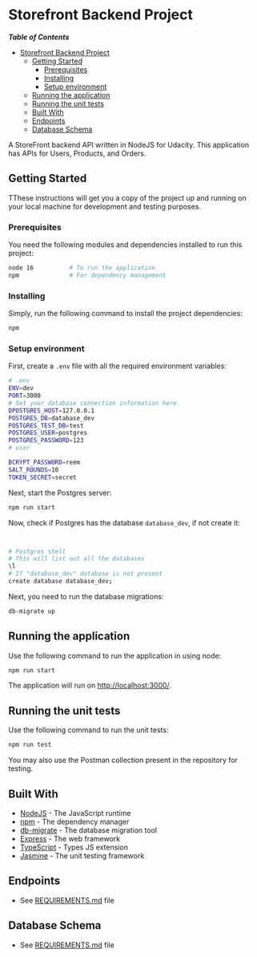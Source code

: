 # Storefront Backend Project
___Table of Contents___

- [Storefront Backend Project](#storefront-backend-project)
  - [Getting Started](#getting-started)
    - [Prerequisites](#prerequisites)
    - [Installing](#installing)
    - [Setup environment](#setup-environment)
  - [Running the application](#running-the-application)
  - [Running the unit tests](#running-the-unit-tests)
  - [Built With](#built-with)
  - [Endpoints](#endpoints)
  - [Database Schema](#database-schema)


A StoreFront backend API written in NodeJS for Udacity. This application has APIs for Users, Products, and Orders.
## Getting Started

TThese instructions will get you a copy of the project up and running on your local machine for development and testing
purposes.
### Prerequisites

You need the following modules and dependencies installed to run this project:

```bash
node 16          # To run the application
npm              # For dependency management
```
### Installing

Simply, run the following command to install the project dependencies:

```bash
npm
```
### Setup environment

First, create a `.env` file with all the required environment variables:

```bash
# .env
ENV=dev
PORT=3000
# Set your database connection information here
DPOSTGRES_HOST=127.0.0.1
POSTGRES_DB=database_dev
POSTGRES_TEST_DB=test
POSTGRES_USER=postgres
POSTGRES_PASSWORD=123
# user

BCRYPT_PASSWORD=reem
SALT_ROUNDS=10
TOKEN_SECRET=secret

```

Next, start the Postgres server:

```bash
npm run start
```

Now, check if Postgres has the database `database_dev`, if not create it:

```bash


# Postgres shell
# This will list out all the databases
\l
# If "database_dev" database is not present
create database database_dev; 
```

Next, you need to run the database migrations:

```bash
db-migrate up
```
## Running the application

Use the following command to run the application in using node:

```bash
npm run start
```

The application will run on <http://localhost:3000/>.
## Running the unit tests

Use the following command to run the unit tests:

```bash
npm run test
```

You may also use the Postman collection present in the repository for testing.
## Built With

- [NodeJS](https://nodejs.org/) - The JavaScript runtime
- [npm](https://npm.com/) - The dependency manager
- [db-migrate](https://db-migrate.readthedocs.io/en/latest/) - The database migration tool
- [Express](https://expressjs.com) - The web framework
- [TypeScript](https://www.typescriptlang.org/) - Types JS extension
- [Jasmine](https://jasmine.github.io/) - The unit testing framework
## Endpoints

- See [REQUIREMENTS.md](./REQUIREMENTS.md) file


## Database Schema

 - See [REQUIREMENTS.md](./REQUIREMENTS.md) file
<!-- ## Required Technologies
Your application must make use of the following libraries:
- Postgres for the database
- Node/Express for the application logic
- dotenv from npm for managing environment variables
- db-migrate from npm for migrations
- jsonwebtoken from npm for working with JWTs
- jasmine from npm for testing -->

<!-- ## Steps to Completion

### 1. Plan to Meet Requirements

In this repo there is a `REQUIREMENTS.md` document which outlines what this API needs to supply for the frontend, as well as the agreed upon data shapes to be passed between front and backend. This is much like a document you might come across in real life when building or extending an API. 

Your first task is to read the requirements and update the document with the following:
- Determine the RESTful route for each endpoint listed. Add the RESTful route and HTTP verb to the document so that the frontend developer can begin to build their fetch requests.    
**Example**: A SHOW route: 'blogs/:id' [GET] 

- Design the Postgres database tables based off the data shape requirements. Add to the requirements document the database tables and columns being sure to mark foreign keys.   
**Example**: You can format this however you like but these types of information should be provided
Table: Books (id:varchar, title:varchar, author:varchar, published_year:varchar, publisher_id:string[foreign key to publishers table], pages:number)

**NOTE** It is important to remember that there might not be a one to one ratio between data shapes and database tables. Data shapes only outline the structure of objects being passed between frontend and API, the database may need multiple tables to store a single shape. 

### 2.  DB Creation and Migrations

Now that you have the structure of the databse outlined, it is time to create the database and migrations. Add the npm packages dotenv and db-migrate that we used in the course and setup your Postgres database. If you get stuck, you can always revisit the database lesson for a reminder. 

You must also ensure that any sensitive information is hashed with bcrypt. If any passwords are found in plain text in your application it will not pass.

### 3. Models

Create the models for each database table. The methods in each model should map to the endpoints in `REQUIREMENTS.md`. Remember that these models should all have test suites and mocks.

### 4. Express Handlers

Set up the Express handlers to route incoming requests to the correct model method. Make sure that the endpoints you create match up with the enpoints listed in `REQUIREMENTS.md`. Endpoints must have tests and be CORS enabled. 

### 5. JWTs

Add JWT functionality as shown in the course. Make sure that JWTs are required for the routes listed in `REQUIUREMENTS.md`.

### 6. QA and `README.md`

Before submitting, make sure that your project is complete with a `README.md`. Your `README.md` must include instructions for setting up and running your project including how you setup, run, and connect to your database. 

Before submitting your project, spin it up and test each endpoint. If each one responds with data that matches the data shapes from the `REQUIREMENTS.md`, it is ready for submission! -->

